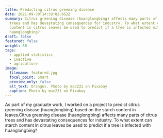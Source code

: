 ```yaml
---
title: Predicting citrus greening disease
date: 2021-09-30T14:59:02.652Z
summary: Citrus greening disease (huanglongbing) affects many parts of citrus
  trees and has devastating consequences for industry. To what extent can starch
  content in citrus leaves be used to predict if a tree is infected with
  huanglongbing?
draft: false
featured: false
weight: 80
tags:
  - applied statistics
  - inactive
  - agriculture
image:
  filename: featured.jpg
  focal_point: Smart
  preview_only: false
  alt_text: Oranges. Photo by mac231 on Pixabay
  caption: Photo by mac231 on Pixabay
---
```

As part of my graduate work, I worked on a project to predict citrus greening disease (huanglongbing) based on the starch content in leaves.Citrus greening disease (huanglongbing) affects many parts of citrus trees and has devastating consequences for industry. To what extent can starch content in citrus leaves be used to predict if a tree is infected with huanglongbing?